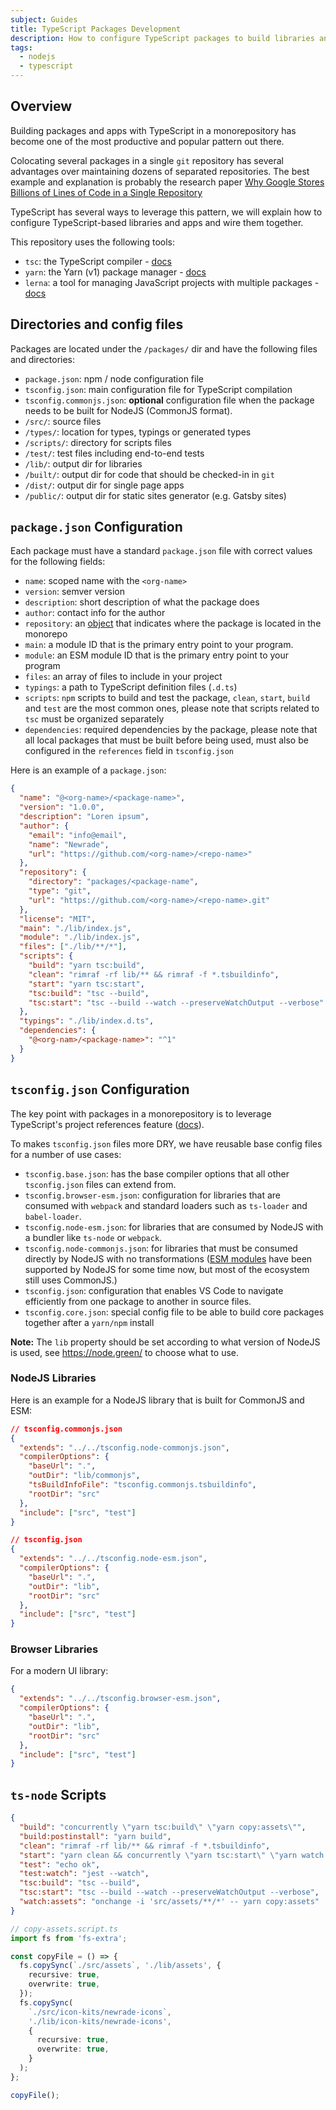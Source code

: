 ```yaml
---
subject: Guides
title: TypeScript Packages Development
description: How to configure TypeScript packages to build libraries and apps.
tags:
  - nodejs
  - typescript
---
```


<DocHeader props={props}/>

## Overview

Building packages and apps with TypeScript in a monorepository has become one of
the most productive and popular pattern out there.

Colocating several packages in a single `git` repository has several advantages
over maintaining dozens of separated repositories. The best example and
explanation is probably the research paper
[Why Google Stores Billions of Lines of Code in a Single Repository](https://cacm.acm.org/magazines/2016/7/204032-why-google-stores-billions-of-lines-of-code-in-a-single-repository/fulltext)

TypeScript has several ways to leverage this pattern, we will explain how to
configure TypeScript-based libraries and apps and wire them together.

This repository uses the following tools:

- `tsc`: the TypeScript compiler -
  [docs](https://www.typescriptlang.org/docs/handbook/compiler-options.html)
- `yarn`: the Yarn (v1) package manager -
  [docs](https://classic.yarnpkg.com/en/)
- `lerna`: a tool for managing JavaScript projects with multiple packages -
  [docs](https://github.com/lerna/lerna)

## Directories and config files

Packages are located under the `/packages/` dir and have the following files and
directories:

- `package.json`: npm / node configuration file
- `tsconfig.json`: main configuration file for TypeScript compilation
- `tsconfig.commonjs.json`: **optional** configuration file when the package
  needs to be built for NodeJS (CommonJS format).
- `/src/`: source files
- `/types/`: location for types, typings or generated types
- `/scripts/`: directory for scripts files
- `/test/`: test files including end-to-end tests
- `/lib/`: output dir for libraries
- `/built/`: output dir for code that should be checked-in in `git`
- `/dist/`: output dir for single page apps
- `/public/`: output dir for static sites generator (e.g. Gatsby sites)

## `package.json` Configuration

Each package must have a standard `package.json` file with correct values for
the following fields:

- `name`: scoped name with the `<org-name>`
- `version`: semver version
- `description`: short description of what the package does
- `author`: contact info for the author
- `repository`: an
  [object](https://docs.npmjs.com/cli/v7/configuring-npm/package-json#repository)
  that indicates where the package is located in the monorepo
- `main`: a module ID that is the primary entry point to your program.
- `module`: an ESM module ID that is the primary entry point to your program
- `files`: an array of files to include in your project
- `typings`: a path to TypeScript definition files (`.d.ts`)
- `scripts`: `npm` scripts to build and test the package, `clean`, `start`,
  `build` and `test` are the most common ones, please note that scripts related
  to `tsc` must be organized separately
- `dependencies`: required dependencies by the package, please note that all
  local packages that must be built before being used, must also be configured
  in the `references` field in `tsconfig.json`

Here is an example of a `package.json`:

```json
{
  "name": "@<org-name>/<package-name>",
  "version": "1.0.0",
  "description": "Loren ipsum",
  "author": {
    "email": "info@email",
    "name": "Newrade",
    "url": "https://github.com/<org-name>/<repo-name>"
  },
  "repository": {
    "directory": "packages/<package-name",
    "type": "git",
    "url": "https://github.com/<org-name>/<repo-name>.git"
  },
  "license": "MIT",
  "main": "./lib/index.js",
  "module": "./lib/index.js",
  "files": ["./lib/**/*"],
  "scripts": {
    "build": "yarn tsc:build",
    "clean": "rimraf -rf lib/** && rimraf -f *.tsbuildinfo",
    "start": "yarn tsc:start",
    "tsc:build": "tsc --build",
    "tsc:start": "tsc --build --watch --preserveWatchOutput --verbose"
  },
  "typings": "./lib/index.d.ts",
  "dependencies": {
    "@<org-nam>/<package-name>": "^1"
  }
}
```

## `tsconfig.json` Configuration

The key point with packages in a monorepository is to leverage TypeScript's
project references feature
([docs](https://www.typescriptlang.org/docs/handbook/project-references.html)).

To makes `tsconfig.json` files more DRY, we have reusable base config files for
a number of use cases:

- `tsconfig.base.json`: has the base compiler options that all other
  `tsconfig.json` files can extend from.
- `tsconfig.browser-esm.json`: configuration for libraries that are consumed
  with `webpack` and standard loaders such as `ts-loader` and `babel-loader`.
- `tsconfig.node-esm.json`: for libraries that are consumed by NodeJS with a
  bundler like `ts-node` or `webpack`.
- `tsconfig.node-commonjs.json`: for libraries that must be consumed directly by
  NodeJS with no transformations
  ([ESM modules](https://nodejs.org/api/esm.html#esm_modules_ecmascript_modules)
  have been supported by NodeJS for some time now, but most of the ecosystem
  still uses CommonJS.)
- `tsconfig.json`: configuration that enables VS Code to navigate efficiently
  from one package to another in source files.
- `tsconfig.core.json`: special config file to be able to build core packages
  together after a `yarn/npm` install

**Note:** The `lib` property should be set according to what version of NodeJS
is used, see https://node.green/ to choose what to use.

### NodeJS Libraries

Here is an example for a NodeJS library that is built for CommonJS and ESM:

```json
// tsconfig.commonjs.json
{
  "extends": "../../tsconfig.node-commonjs.json",
  "compilerOptions": {
    "baseUrl": ".",
    "outDir": "lib/commonjs",
    "tsBuildInfoFile": "tsconfig.commonjs.tsbuildinfo",
    "rootDir": "src"
  },
  "include": ["src", "test"]
}
```

```json
// tsconfig.json
{
  "extends": "../../tsconfig.node-esm.json",
  "compilerOptions": {
    "baseUrl": ".",
    "outDir": "lib",
    "rootDir": "src"
  },
  "include": ["src", "test"]
}
```

### Browser Libraries

For a modern UI library:

```json
{
  "extends": "../../tsconfig.browser-esm.json",
  "compilerOptions": {
    "baseUrl": ".",
    "outDir": "lib",
    "rootDir": "src"
  },
  "include": ["src", "test"]
}
```

## `ts-node` Scripts

```json
{
  "build": "concurrently \"yarn tsc:build\" \"yarn copy:assets\"",
  "build:postinstall": "yarn build",
  "clean": "rimraf -rf lib/** && rimraf -f *.tsbuildinfo",
  "start": "yarn clean && concurrently \"yarn tsc:start\" \"yarn watch:assets\"",
  "test": "echo ok",
  "test:watch": "jest --watch",
  "tsc:build": "tsc --build",
  "tsc:start": "tsc --build --watch --preserveWatchOutput --verbose",
  "watch:assets": "onchange -i 'src/assets/**/*' -- yarn copy:assets"
}
```

```ts
// copy-assets.script.ts
import fs from 'fs-extra';

const copyFile = () => {
  fs.copySync(`./src/assets`, './lib/assets', {
    recursive: true,
    overwrite: true,
  });
  fs.copySync(
    `./src/icon-kits/newrade-icons`,
    './lib/icon-kits/newrade-icons',
    {
      recursive: true,
      overwrite: true,
    }
  );
};

copyFile();
```
